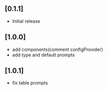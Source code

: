 ## [0.1.1]
- Initial release

## [1.0.0]
- add components(comment configProvider)
- add type and default prompts

## [1.0.1]
- fix table prompts
